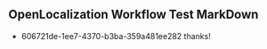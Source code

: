 ## OpenLocalization Workflow Test MarkDown
* 606721de-1ee7-4370-b3ba-359a481ee282 
thanks!<!--HONumber=Mar16_HO4-->
